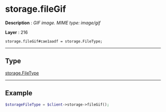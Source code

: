# storage.fileGif

**Description** : *GIF image\. MIME type: image/gif*

**Layer** : 216

```tl
storage.fileGif#cae1aadf = storage.FileType;
```

---

## Type

[storage.FileType](type/storage.FileType)

---

## Example

```php
$storageFileType = $client->storage->fileGif();
```